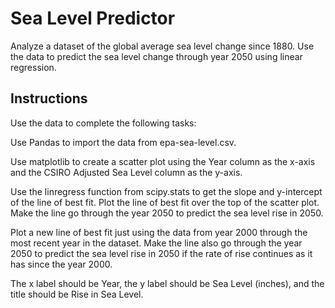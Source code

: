 # Sea Level Predictor

Analyze a dataset of the global average sea level change since 1880. Use the data to predict the sea level change through year 2050 using linear regression.

## Instructions

Use the data to complete the following tasks:

Use Pandas to import the data from epa-sea-level.csv.

Use matplotlib to create a scatter plot using the Year column as the x-axis and the CSIRO Adjusted Sea Level column as the y-axis.

Use the linregress function from scipy.stats to get the slope and y-intercept of the line of best fit. Plot the line of best fit over the top of the scatter plot. Make the line go through the year 2050 to predict the sea level rise in 2050.

Plot a new line of best fit just using the data from year 2000 through the most recent year in the dataset. Make the line also go through the year 2050 to predict the sea level rise in 2050 if the rate of rise continues as it has since the year 2000.

The x label should be Year, the y label should be Sea Level (inches), and the title should be Rise in Sea Level.
